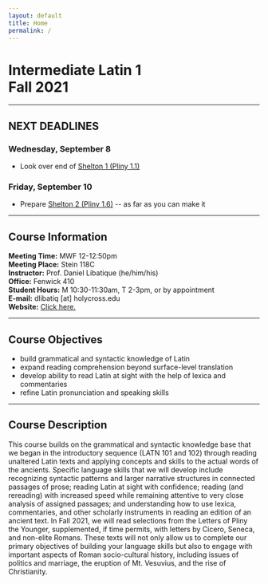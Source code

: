 ```yaml
---
layout: default
title: Home
permalink: /
---
```


# Intermediate Latin 1<br>Fall 2021

***

## NEXT DEADLINES

### Wednesday, September 8

* Look over end of [Shelton 1 (Pliny 1.1)](https://drive.google.com/file/d/19OJBs2DFa3Vwvj5PlN7SgjTwMJgwNT5V/view?usp=sharing)

### Friday, September 10

* Prepare [Shelton 2 (Pliny 1.6)](https://drive.google.com/file/d/15PPDEu_kRRB4iIexMbH6r7hLbgC6dBIk/view?usp=sharing) -- as far as you can make it

***

## Course Information

**Meeting Time:** MWF 12-12:50pm  
**Meeting Place:** Stein 118C  
**Instructor:** Prof. Daniel Libatique (he/him/his)  
**Office:** Fenwick 410  
**Student Hours:** M 10:30-11:30am, T 2-3pm, or by appointment  
**E-mail:** dlibatiq [at] holycross.edu  
**Website:** [Click here.](https://libatique.info)

***

## Course Objectives

* build grammatical and syntactic knowledge of Latin
* expand reading comprehension beyond surface-level translation
* develop ability to read Latin at sight with the help of lexica and commentaries
* refine Latin pronunciation and speaking skills

***

## Course Description

This course builds on the grammatical and syntactic knowledge base that we began in the introductory sequence (LATN 101 and 102) through reading unaltered Latin texts and applying concepts and skills to the actual words of the ancients. Specific language skills that we will develop include recognizing syntactic patterns and larger narrative structures in connected passages of prose; reading Latin at sight with confidence; reading (and rereading) with increased speed while remaining attentive to very close analysis of assigned passages; and understanding how to use lexica, commentaries, and other scholarly instruments in reading an edition of an ancient text. In Fall 2021, we will read selections from the Letters of Pliny the Younger, supplemented, if time permits, with letters by Cicero, Seneca, and non-elite Romans. These texts will not only allow us to complete our primary objectives of building your language skills but also to engage with important aspects of Roman socio-cultural history, including issues of politics and marriage, the eruption of Mt. Vesuvius, and the rise of Christianity.
